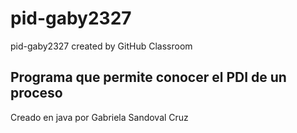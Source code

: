 # pid-gaby2327
pid-gaby2327 created by GitHub Classroom

## Programa que permite conocer el PDI de un proceso

Creado en java por Gabriela Sandoval Cruz
